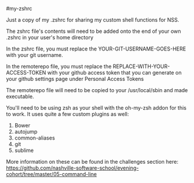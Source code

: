 #my-zshrc

Just a copy of my .zshrc for sharing my custom shell functions for NSS.

The zshrc file's contents will need to be added onto the end of your own .zshrc in your user's home directory

In the zshrc file, you must replace the YOUR-GIT-USERNAME-GOES-HERE with your git username.

In the remoterepo file, you must replace the REPLACE-WITH-YOUR-ACCESS-TOKEN with your github access token that you can generate on your github settings page under Personal Access Tokens

The remoterepo file will need to be copied to your /usr/local/sbin and made executable.

You'll need to be using zsh as your shell with the oh-my-zsh addon for this to work.  It uses quite a few custom plugins as well:

1. Bower
1. autojump
1. common-aliases
1. git
1. sublime

More information on these can be found in the challenges section here: https://github.com/nashville-software-school/evening-cohort/tree/master/05-command-line

